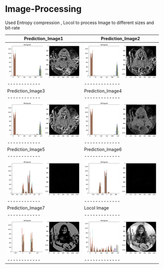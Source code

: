 # Image-Processing
Used Entropy compression , LocoI to process Image to different sizes and bit-rate

| Prediction_Image1       | Prediction_Image2       |
|------------|-------------|
|<img src="i1.png" width="250"> | <img src="i2.png" width="250">|
|------------|-------------|
| Prediction_Image3      | Prediction_Image4      |
|------------|-------------|
|<img src="i3.png" width="250"> | <img src="i4.png" width="250">|
|------------|-------------|
|Prediction_Image5       | Prediction_Image6    |
|------------|-------------|
|<img src="i5.png" width="250"> | <img src="i6.png" width="250">|
|------------|-------------|
| Prediction_Image7       | LocoI Image       |
|------------|-------------|
|<img src="i7.png" width="250"> | <img src="locoI.png" width="250">|
|------------|-------------|




